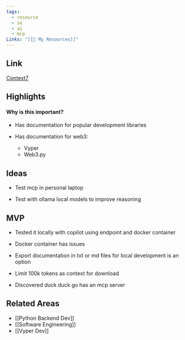 ```yaml
---
tags:
  - resource
  - se
  - ai
  - mcp
Links: "[[🥇 My Resources]]"
---
```

## Link

[Context7](https://context7.com/)


## Highlights

#### Why is this important?

- Has documentation for popular development libraries

- Has documentation for web3:
	- Vyper
	- Web3.py

## Ideas

- Test mcp in personal laptop 

- Test with ollama local models to improve reasoning

## MVP

- Tested it locally with copilot using endpoint and docker container 

- Docker container has issues

- Export documentation in txt or md files for local development is an option

- Limit 100k tokens as context for download

- Discovered duck duck go has an mcp server

## Related Areas

- [[Python Backend Dev]]
- [[Software Engineering]]
- [[Vyper Dev]]
